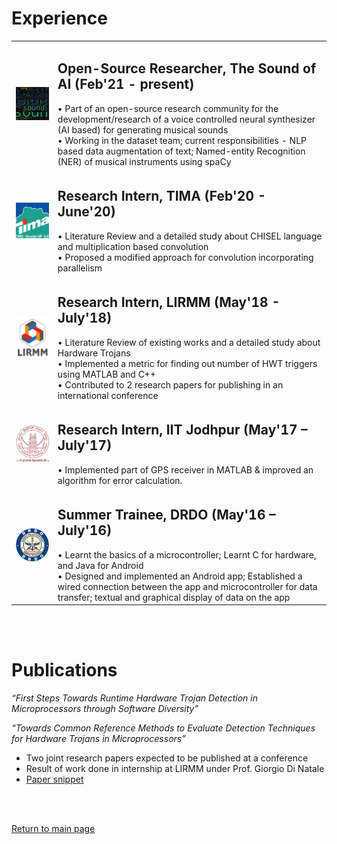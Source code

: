 # Experience

<table>
  <tbody>
    <tr>
      <td><img src="./images/tsoai_ppt_wc.jpg" width = "200"></td>
      <td>
        <h2>Open-Source Researcher, The Sound of AI (Feb'21 - present)</h2>
        • Part of an open-source research community for the development/research of a voice controlled neural synthesizer (AI based) for generating musical sounds <br>
        • Working in the dataset team; current responsibilities - NLP based data augmentation of text; Named-entity Recognition (NER) of musical instruments using spaCy<br>
      </td>
    </tr>
    <tr>
      <td><img src="./images/tima-logo.jpg" width = "200"></td>
      <td>
        <h2>Research Intern, TIMA (Feb'20 - June'20)</h2>
        • Literature Review and a detailed study about CHISEL language and multiplication based convolution<br>
        • Proposed a modified approach for convolution incorporating parallelism<br>
      </td>
    </tr>
    <tr>
      <td><img src="./images/lirmm-logo.jpg" width = "200"></td>
      <td>
        <h2>Research Intern, LIRMM (May'18 - July'18)</h2>
        • Literature Review of existing works and a detailed study about Hardware Trojans<br>
        • Implemented a metric for finding out number of HWT triggers using MATLAB and C++<br>
        • Contributed to 2 research papers for publishing in an international conference
      </td>
    </tr>
    <tr>
      <td><img src="./images/IITJ-logo.jpg" width = "200"></td>
      <td>
        <h2>Research Intern, IIT Jodhpur (May'17 – July'17)</h2>
        • Implemented part of GPS receiver in MATLAB & improved an algorithm for error calculation.
      </td>
    </tr>
    <tr>
      <td><img src="./images/drdo-logo.png" width = "200"></td>
      <td>
        <h2>Summer Trainee, DRDO (May'16 – July'16)</h2>
        • Learnt the basics of a microcontroller; Learnt C for hardware, and Java for Android<BR>
        • Designed and implemented an Android app; Established a wired connection between the app and microcontroller for data transfer; textual and graphical display of data on the app
      </td>
    </tr>
  </tbody>
</table>

<br><br>

# Publications

<i>“First Steps Towards Runtime Hardware Trojan Detection in Microprocessors through Software Diversity”</i>

<i>“Towards Common Reference Methods to Evaluate Detection Techniques for Hardware Trojans in Microprocessors”</i>
<ul>
    <li> Two joint research papers expected to be published at a conference </li>
    <li> Result of work done in internship at LIRMM under Prof. Giorgio Di Natale </li>
    <li><a href="https://drive.google.com/file/d/1AGi2RDS6ohoc4FFPb4kj4tXz4aAx9BZ-/view?usp=sharing">Paper snippet</a></li>
</ul>

<br><br>

[Return to main page](./index.md)